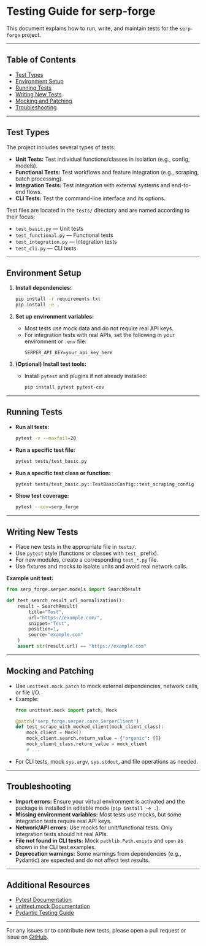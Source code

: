 # Testing Guide for serp-forge

This document explains how to run, write, and maintain tests for the `serp-forge` project.

---

## Table of Contents
- [Test Types](#test-types)
- [Environment Setup](#environment-setup)
- [Running Tests](#running-tests)
- [Writing New Tests](#writing-new-tests)
- [Mocking and Patching](#mocking-and-patching)
- [Troubleshooting](#troubleshooting)

---

## Test Types

The project includes several types of tests:

- **Unit Tests:** Test individual functions/classes in isolation (e.g., config, models).
- **Functional Tests:** Test workflows and feature integration (e.g., scraping, batch processing).
- **Integration Tests:** Test integration with external systems and end-to-end flows.
- **CLI Tests:** Test the command-line interface and its options.

Test files are located in the `tests/` directory and are named according to their focus:
- `test_basic.py` — Unit tests
- `test_functional.py` — Functional tests
- `test_integration.py` — Integration tests
- `test_cli.py` — CLI tests

---

## Environment Setup

1. **Install dependencies:**
   ```bash
   pip install -r requirements.txt
   pip install -e .
   ```

2. **Set up environment variables:**
   - Most tests use mock data and do not require real API keys.
   - For integration tests with real APIs, set the following in your environment or `.env` file:
     ```env
     SERPER_API_KEY=your_api_key_here
     ```

3. **(Optional) Install test tools:**
   - Install `pytest` and plugins if not already installed:
     ```bash
     pip install pytest pytest-cov
     ```

---

## Running Tests

- **Run all tests:**
  ```bash
  pytest -v --maxfail=20
  ```

- **Run a specific test file:**
  ```bash
  pytest tests/test_basic.py
  ```

- **Run a specific test class or function:**
  ```bash
  pytest tests/test_basic.py::TestBasicConfig::test_scraping_config
  ```

- **Show test coverage:**
  ```bash
  pytest --cov=serp_forge
  ```

---

## Writing New Tests

- Place new tests in the appropriate file in `tests/`.
- Use `pytest` style (functions or classes with `test_` prefix).
- For new modules, create a corresponding `test_*.py` file.
- Use fixtures and mocks to isolate units and avoid real network calls.

**Example unit test:**
```python
from serp_forge.serper.models import SearchResult

def test_search_result_url_normalization():
    result = SearchResult(
        title="Test",
        url="https://example.com/",
        snippet="Test",
        position=1,
        source="example.com"
    )
    assert str(result.url) == "https://example.com"
```

---

## Mocking and Patching

- Use `unittest.mock.patch` to mock external dependencies, network calls, or file I/O.
- Example:
  ```python
  from unittest.mock import patch, Mock

  @patch('serp_forge.serper.core.SerperClient')
  def test_scrape_with_mocked_client(mock_client_class):
      mock_client = Mock()
      mock_client.search.return_value = {"organic": []}
      mock_client_class.return_value = mock_client
      # ...
  ```
- For CLI tests, mock `sys.argv`, `sys.stdout`, and file operations as needed.

---

## Troubleshooting

- **Import errors:** Ensure your virtual environment is activated and the package is installed in editable mode (`pip install -e .`).
- **Missing environment variables:** Most tests use mocks, but some integration tests require real API keys.
- **Network/API errors:** Use mocks for unit/functional tests. Only integration tests should hit real APIs.
- **File not found in CLI tests:** Mock `pathlib.Path.exists` and `open` as shown in the CLI test examples.
- **Deprecation warnings:** Some warnings from dependencies (e.g., Pydantic) are expected and do not affect test results.

---

## Additional Resources
- [Pytest Documentation](https://docs.pytest.org/en/stable/)
- [unittest.mock Documentation](https://docs.python.org/3/library/unittest.mock.html)
- [Pydantic Testing Guide](https://docs.pydantic.dev/latest/usage/testing/)

---

For any issues or to contribute new tests, please open a pull request or issue on [GitHub](https://github.com/vishal-mishra/serp-forge). 
